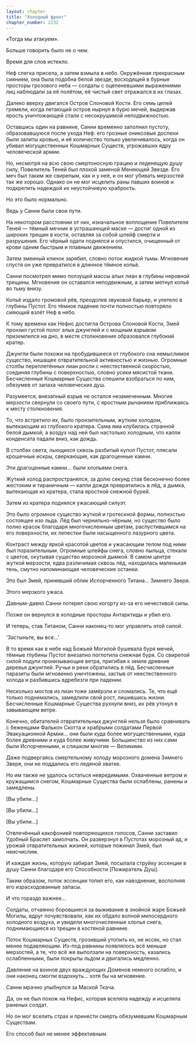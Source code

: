 ```yaml
---
layout: chapter
title: "Холодный фронт"
chapter_number: 2232
---
```




«Тогда мы атакуем».

Больше говорить было не о чем.

Время для слов истекло.

Неф слегка присела, а затем взмыла в небо. Окружённая прекрасным сиянием, она была подобна белой звезде, восходящей в бурные просторы грозового неба — солдаты с оцепеневшими выражениями лиц наблюдали за её полётом, её чистый свет отражался в их глазах.

Далеко вверху двигался Остров Слоновой Кости. Его семь цепей гремели, когда летающий остров нырнул в бурю мечей, выдержав ярость уничтожающей стали с несокрушимой неподвижностью.

Оставшись один на равнине, Санни временно заполнил пустоту, образовавшуюся после ухода Неф: его грозные ониксовые доспехи были залиты кровью, и её количество только увеличивалось, когда он убивал могущественных Кошмарных Существ, угрожавших ядру человеческой армии.

Но, несмотря на всю свою смертоносную грацию и леденящую душу силу, Повелитель Теней был плохой заменой Меняющей Звезде. Его меч был таким же свирепым, как и у неё, и он мог убивать мерзостей так же хорошо. Однако он не мог исцелить раны павших воинов и подкрепить надеждой их неустойчивую храбрость.

Но это было нормально.

Ведь у Санни были свои пути.

На некотором расстоянии от них, изначальное воплощение Повелителя Теней — тёмный мечник в устрашающей маске — достиг одной из широких трещин в кости, оставляя за собой шлейф смерти и разрушения. Его чёрный одати поднялся и опустился, очищенный от крови одним быстрым и плавным движением.

Затем змеиный клинок зарябил, словно поток жидкой тьмы. Мгновение спустя он уже превратился в длинное тёмное копьё.

Санни посмотрел мимо ползущей массы алых лиан в глубины неровной трещины. Мгновение он оставался неподвижным, а затем метнул копьё во тьму внизу.

Копьё издало громовой рёв, преодолев звуковой барьер, и улетело в глубины Пустот. Его тёмное падение почти полностью повторяло сияющий взлёт Неф в небо.

К тому времени как Нефис достигла Острова Слоновой Кости, Змей пронзил густой полог алых джунглей и с мощным взрывом приземлился на дно, в месте столкновения образовался глубокий кратер.

Джунгли были похожи на пробудившееся от глубокого сна немыслимое существо, кишащее отвратительной активностью и жизнью. Огромные столбы переплетённых лиан росли с неестественной скоростью, соединяя глубины с поверхностью, словно усики мясистой ткани. Бесчисленные Кошмарные Существа спешили взобраться по ним, обезумев от запаха человеческих душ.

Разумеется, внезапный взрыв не остался незамеченным. Многие мерзости свернули со своего пути, с яростным рычанием приближаясь к месту столкновения.

То, что встретило их, было пронзительным, жутким холодом, вытекающим из глубокого кратера. Сама яма клубилась странной белой дымкой, а воздух над ней был настолько холодным, что капли конденсата падали вниз, как дождь.

В столбах света, льющихся сквозь разбитый купол Пустот, плясали крошечные искры, сверкающие, как драгоценные камни.

Эти драгоценные камни... были хлопьями снега.

Жуткий холод распространялся, за долю секунд став бесконечно более жестоким и тираничным — капли дождя превратились в лёд, а дымка, вытекающая из кратера, стала яростной снежной бурей.

Затем из кратера поднялся ужасающий силуэт.

Это было огромное существо жуткой и гротескной формы, полностью состоящее изо льда. Лёд был чернильно-чёрным, но существо было полно красок благодаря многочисленным цветам, распустившимся на его поверхности, их лепестки были насыщенного лазурного цвета.

Контраст между яркой красотой цветов и ужасающим телом под ними был поразительным. Огромные шлейфы снега, словно пыльца, стекали с цветов, окутывая существо морозной дымкой. В самом центре жуткой мерзости, едва различимая сквозь лёд, находилась маленькая тень, смутно напоминающая человеческие останки.

Это был Змей, принявший облик Испорченного Титана... Зимнего Зверя.

Этого мерзкого ужаса.

Давным-давно Санни потерял свою когорту из-за его нечестивой силы.

Позже он вернулся в холодные просторы Антарктиды и убил его.

И теперь, став Титаном, Санни наконец-то мог управлять этой силой.

'Застыньте, вы все...'

В то время как в небе над Божьей Могилой бушевала буря мечей, тёмные глубины Пустот внезапно поглотила снежная буря. Со свирепой силой подули пронизывающие ветра, пригибая к земле древние деревья джунглей. Ручьи и реки обратились в лёд. Бесчисленные паразиты были мгновенно уничтожены, застыв от неестественного холода и разбившись вдребезги при падении.

Несколько мостов из лиан тоже замёрзли и сломались. Те, что ещё только поднимались, замедлили свой рост, лишившись жизни. Бесчисленные Кошмарные Существа рухнули вниз, их рёв утонул в завывающем ветре.

Конечно, обитателей отвратительных джунглей нельзя было сравнивать с беженцами Фалькон Скотта и храбрыми солдатами Первой Эвакуационной Армии... они были куда более могущественными, куда более древними и куда более живучими. Большинство из них сами были Испорченными, и слишком многие — Великими.

Даже подвергаясь смертельному холоду морозного домена Зимнего Зверя, они не поддались его ледяной хватке.

Но им также не удалось остаться невредимыми. Охваченные ветром и кружащимся снегом, Кошмарные Существа были ослаблены, ранены и замедлены.

[Вы убили...]

[Вы убили...]

[Вы убили...]

Отвлечённый какофонией повторяющихся голосов, Санни заставил Удобный Браслет замолчать. Он разверзнул в Пустотах морозный ад, и урожай отвратительных жизней, которые пожинал Змей, был неисчислим.

И каждая жизнь, которую забирал Змей, посылала струйку эссенции в душу Санни благодаря его Способности [Пожиратель Душ].

Таким образом, поток эссенции топил его, как наводнение, восполняя его израсходованные запасы.

И что гораздо важнее...

Солдаты, отчаянно боровшиеся за выживание в знойной жаре Божьей Могилы, вдруг почувствовали, как их обдало волной милосердного холодного воздуха, и увидели многочисленные хлопья снега, поднимающиеся из трещин в костяной равнине.

Поток Кошмарных Существ, грозивший утопить их, не иссяк, но стал менее подавляющим. Из-под равнины появлялось всё меньше мерзостей, а те, что всё же выползали на поверхность, казались ослабленными, были покрыты льдом и двигались медленно.

Давление на воинов двух враждующих Доменов немного ослабло, и они наконец смогли вздохнуть... хотя бы на мгновение.

Санни мрачно улыбнулся за Маской Ткача.

Да, он не был похож на Нефис, которая вселяла надежду и исцеляла раненых солдат.

Но он мог вселить страх и принести смерть обезумевшим Кошмарным Существам.

Его способ был не менее эффективным.

